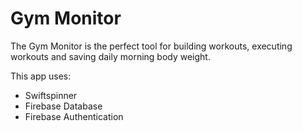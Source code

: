 # Gym Monitor
The Gym Monitor is the perfect tool for building workouts, executing workouts and saving daily morning body weight.

This app uses:
* Swiftspinner
* Firebase Database
* Firebase Authentication
